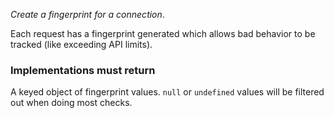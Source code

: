 *Create a fingerprint for a connection*.

Each request has a fingerprint generated which allows bad behavior to be
tracked (like exceeding API limits).

<h3>Implementations must return</h3>

A keyed object of fingerprint values. `null` or `undefined` values will be
filtered out when doing most checks.
